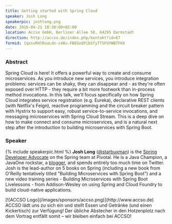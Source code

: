 ```yaml
---
title: Getting started with Spring Cloud
speaker: Josh Long
speakerpic: joshlong.png
date: 2016-04-21 18:30:00+02:00
location: Accso GmbH, Berliner Allee 58, 64295 Darmstadt
direction: http://accso.de/index.php/kontakt?id=67
formid: 1qxsvRHlRoaLdn-c48u-FBEGoQPibSfyTfSFUYWBfFK8
---
```


### Abstract

Spring Cloud is here! It offers a powerful way to create and consume microservices. As you introduce new services, you introduce integration problems: services can be shaky, they can disappear and - as they're often exposed over HTTP - they require a bit more footwork than in-process method invocations. In this talk, we'll focus specifically on how Spring Cloud integrates service registration (e.g. Eureka), declarative REST clients (with Netflix's Feign), reactive programming and the circuit breaker pattern with Hystrix to support easy, robust service-to-service invocations, and messaging microservices with Spring Cloud Stream. This is a deep dive on how to make connect and consume microservices, and is a natural next step after the introduction to building microservices with Spring Boot.

### Speaker

{% include speakerpic.html %}
__Josh Long__ ([@starbuxman](http://twitter.com/starbuxman)) is the [Spring Developer Advocate](http://spring.io/team/jlong) on the Spring team at Pivotal. He is a Java Champion, a JavaOne rockstar, a [blogger](http://spring.io/team/jlong), and spends entirely too much time on Twitter. Josh is the lead-author on 5 books on Spring (including a new book from O'Reilly tentatively titled "Building Microservices with Spring Boot") and a new video training series - Building Microservices with Spring Boot Livelessons - from Addison-Wesley on using Spring and Cloud Foundry to build cloud-native applications.

<div style="clear: both;"></div>
[![ACCSO Logo](/images/sponsors/accso.png)](http://www.accso.de)
ACCSO lädt uns zu sich ein und stellt Essen und Getränke (und einen Kickertisch) zur Verfügung! Der übliche Abstecher in den Hotzenplotz nach dem Vortrag entfällt somit – wir bleiben einfach bei ACCSO!
